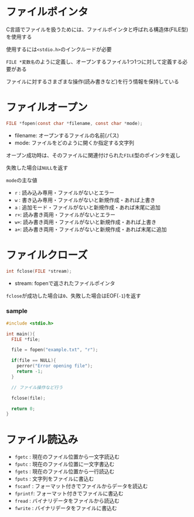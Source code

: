 # ファイルポインタ
C言語でファイルを扱うためには、ファイルポインタと呼ばれる構造体(FILE型)を使用する

使用するには`<stdio.h>`のインクルードが必要

`FILE *変数名`のように定義し、オープンするファイル1つ1つに対して定義する必要がある

ファイルに対するさまざまな操作(読み書きなど)を行う情報を保持している

# ファイルオープン
```c
FILE *fopen(const char *filename, const char *mode);
```
- filename: オープンするファイルの名前(パス)
- mode: ファイルをどのように開くか指定する文字列

オープン成功時は、そのファイルに関連付けられた`FILE`型のポインタを返し

失敗した場合は`NULL`を返す

`mode`の主な値
- `r` : 読み込み専用・ファイルがないとエラー
- `w` : 書き込み専用・ファイルがないと新規作成・あれば上書き
- `a` : 追加モード・ファイルがないと新規作成・あれば末尾に追加
- `r+`: 読み書き両用・ファイルがないとエラー
- `w+`: 読み書き両用・ファイルがないと新規作成・あれば上書き
- `a+`: 読み書き両用・ファイルがないと新規作成・あれば末尾に追加

# ファイルクローズ
```c
int fclose(FILE *stream);
```
- stream: fopenで返されたファイルポインタ

`fclose`が成功した場合は`0`、失敗した場合はEOF(`-1`)を返す

### sample
```c
#include <stdio.h>

int main(){
  FILE *file;

  file = fopen("example.txt", "r");

  if(file == NULL){
    perror("Error opening file");
    return -1;
  }

  // ファイル操作など行う

  fclose(file);

  return 0;
}
```

# ファイル読込み

- `fgetc`  : 現在のファイル位置から一文字読込む
- `fputc`  : 現在のファイル位置に一文字書込む
- `fgets`  : 現在のファイル位置から一行読込む
- `fputs`  : 文字列をファイルに書込む
- `fscanf` : フォーマット付きでファイルからデータを読込む
- `fprintf`: フォーマット付きでファイルに書込む
- `fread`  : バイナリデータをファイルから読込む
- `fwrite` : バイナリデータをファイルに書込む

